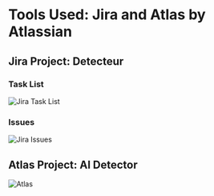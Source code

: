 # Tools Used: Jira and Atlas by Atlassian
## Jira Project: Detecteur
### Task List
![Jira Task List](https://github.com/user-attachments/assets/8654baeb-4ff3-4155-ade3-b78dffa2ef55)
### Issues
![Jira Issues](https://github.com/user-attachments/assets/a5cd103a-ce6d-4a1f-a6b5-a89c8bc611b1)

## Atlas Project: AI Detector
![Atlas](https://github.com/user-attachments/assets/d52a9031-c289-4768-b5cc-936e7f6027b6)
